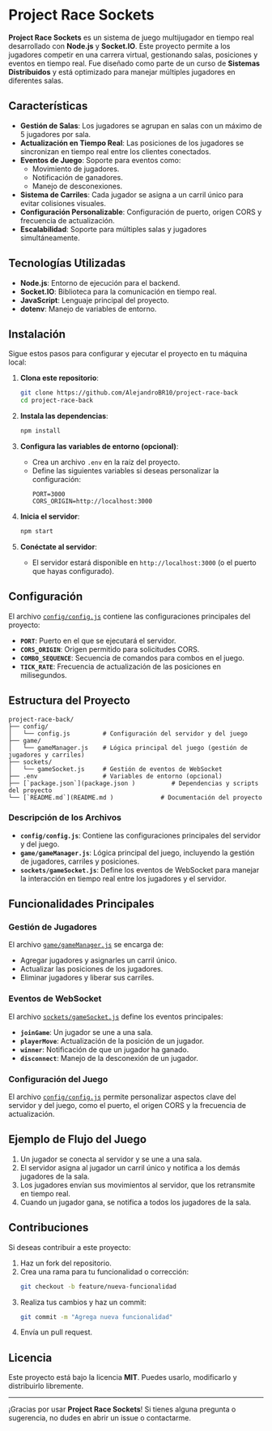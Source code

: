 # Project Race Sockets

**Project Race Sockets** es un sistema de juego multijugador en tiempo real desarrollado con **Node.js** y **Socket.IO**. Este proyecto permite a los jugadores competir en una carrera virtual, gestionando salas, posiciones y eventos en tiempo real. Fue diseñado como parte de un curso de **Sistemas Distribuidos** y está optimizado para manejar múltiples jugadores en diferentes salas.

## Características

- **Gestión de Salas**: Los jugadores se agrupan en salas con un máximo de 5 jugadores por sala.
- **Actualización en Tiempo Real**: Las posiciones de los jugadores se sincronizan en tiempo real entre los clientes conectados.
- **Eventos de Juego**: Soporte para eventos como:
  - Movimiento de jugadores.
  - Notificación de ganadores.
  - Manejo de desconexiones.
- **Sistema de Carriles**: Cada jugador se asigna a un carril único para evitar colisiones visuales.
- **Configuración Personalizable**: Configuración de puerto, origen CORS y frecuencia de actualización.
- **Escalabilidad**: Soporte para múltiples salas y jugadores simultáneamente.

## Tecnologías Utilizadas

- **Node.js**: Entorno de ejecución para el backend.
- **Socket.IO**: Biblioteca para la comunicación en tiempo real.
- **JavaScript**: Lenguaje principal del proyecto.
- **dotenv**: Manejo de variables de entorno.

## Instalación

Sigue estos pasos para configurar y ejecutar el proyecto en tu máquina local:

1. **Clona este repositorio**:
   ```bash
   git clone https://github.com/AlejandroBR10/project-race-back
   cd project-race-back
   ```

2. **Instala las dependencias**:
   ```bash
   npm install
   ```

3. **Configura las variables de entorno (opcional)**:
   - Crea un archivo `.env` en la raíz del proyecto.
   - Define las siguientes variables si deseas personalizar la configuración:
     ```env
     PORT=3000
     CORS_ORIGIN=http://localhost:3000
     ```

4. **Inicia el servidor**:
   ```bash
   npm start
   ```

5. **Conéctate al servidor**:
   - El servidor estará disponible en `http://localhost:3000` (o el puerto que hayas configurado).

## Configuración

El archivo [`config/config.js`](config/config.js) contiene las configuraciones principales del proyecto:

- **`PORT`**: Puerto en el que se ejecutará el servidor.
- **`CORS_ORIGIN`**: Origen permitido para solicitudes CORS.
- **`COMBO_SEQUENCE`**: Secuencia de comandos para combos en el juego.
- **`TICK_RATE`**: Frecuencia de actualización de las posiciones en milisegundos.

## Estructura del Proyecto

```plaintext
project-race-back/
├── config/
│   └── config.js         # Configuración del servidor y del juego
├── game/
│   └── gameManager.js    # Lógica principal del juego (gestión de jugadores y carriles)
├── sockets/
│   └── gameSocket.js     # Gestión de eventos de WebSocket
├── .env                  # Variables de entorno (opcional)
├── [`package.json`](package.json )          # Dependencias y scripts del proyecto
└── [`README.md`](README.md )             # Documentación del proyecto
```

### Descripción de los Archivos

- **`config/config.js`**: Contiene las configuraciones principales del servidor y del juego.
- **`game/gameManager.js`**: Lógica principal del juego, incluyendo la gestión de jugadores, carriles y posiciones.
- **`sockets/gameSocket.js`**: Define los eventos de WebSocket para manejar la interacción en tiempo real entre los jugadores y el servidor.

## Funcionalidades Principales

### Gestión de Jugadores
El archivo [`game/gameManager.js`](game/gameManager.js) se encarga de:
- Agregar jugadores y asignarles un carril único.
- Actualizar las posiciones de los jugadores.
- Eliminar jugadores y liberar sus carriles.

### Eventos de WebSocket
El archivo [`sockets/gameSocket.js`](sockets/gameSocket.js) define los eventos principales:
- **`joinGame`**: Un jugador se une a una sala.
- **`playerMove`**: Actualización de la posición de un jugador.
- **`winner`**: Notificación de que un jugador ha ganado.
- **`disconnect`**: Manejo de la desconexión de un jugador.

### Configuración del Juego
El archivo [`config/config.js`](config/config.js) permite personalizar aspectos clave del servidor y del juego, como el puerto, el origen CORS y la frecuencia de actualización.

## Ejemplo de Flujo del Juego

1. Un jugador se conecta al servidor y se une a una sala.
2. El servidor asigna al jugador un carril único y notifica a los demás jugadores de la sala.
3. Los jugadores envían sus movimientos al servidor, que los retransmite en tiempo real.
4. Cuando un jugador gana, se notifica a todos los jugadores de la sala.

## Contribuciones

Si deseas contribuir a este proyecto:
1. Haz un fork del repositorio.
2. Crea una rama para tu funcionalidad o corrección:
   ```bash
   git checkout -b feature/nueva-funcionalidad
   ```
3. Realiza tus cambios y haz un commit:
   ```bash
   git commit -m "Agrega nueva funcionalidad"
   ```
4. Envía un pull request.

## Licencia

Este proyecto está bajo la licencia **MIT**. Puedes usarlo, modificarlo y distribuirlo libremente.

---

¡Gracias por usar **Project Race Sockets**! Si tienes alguna pregunta o sugerencia, no dudes en abrir un issue o contactarme.

